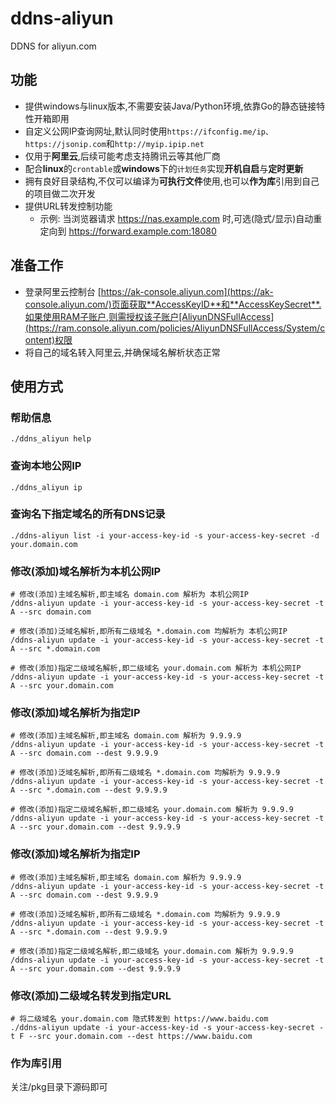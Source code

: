 # ddns-aliyun

DDNS for aliyun.com

## 功能

- 提供windows与linux版本,不需要安装Java/Python环境,依靠Go的静态链接特性开箱即用
- 自定义公网IP查询网址,默认同时使用`https://ifconfig.me/ip、https://jsonip.com`和`http://myip.ipip.net`
- 仅用于**阿里云**,后续可能考虑支持腾讯云等其他厂商
- 配合**linux**的`crontable`或**windows**下的`计划任务`实现**开机自启**与**定时更新**
- 拥有良好目录结构,不仅可以编译为**可执行文件**使用,也可以**作为库**引用到自己的项目做二次开发
- 提供URL转发控制功能
    - 示例: 当浏览器请求 https://nas.example.com 时,可选(隐式/显示)自动重定向到 https://forward.example.com:18080

## 准备工作

- 登录阿里云控制台 [https://ak-console.aliyun.com](https://ak-console.aliyun.com/)页面获取**AccessKeyID**和**AccessKeySecret**.如果使用RAM子账户,则需授权该子账户[AliyunDNSFullAccess](https://ram.console.aliyun.com/policies/AliyunDNSFullAccess/System/content)权限
- 将自己的域名转入阿里云,并确保域名解析状态正常

## 使用方式

### 帮助信息

```shell
./ddns_aliyun help
```

### 查询本地公网IP

```shell
./ddns_aliyun ip
```

### 查询名下指定域名的所有DNS记录

```shell
./ddns-aliyun list -i your-access-key-id -s your-access-key-secret -d your.domain.com
```

### 修改(添加)域名解析为本机公网IP

```shell
# 修改(添加)主域名解析,即主域名 domain.com 解析为 本机公网IP
/ddns-aliyun update -i your-access-key-id -s your-access-key-secret -t A --src domain.com

# 修改(添加)泛域名解析,即所有二级域名 *.domain.com 均解析为 本机公网IP
/ddns-aliyun update -i your-access-key-id -s your-access-key-secret -t A --src *.domain.com

# 修改(添加)指定二级域名解析,即二级域名 your.domain.com 解析为 本机公网IP
/ddns-aliyun update -i your-access-key-id -s your-access-key-secret -t A --src your.domain.com
```

### 修改(添加)域名解析为指定IP

```shell
# 修改(添加)主域名解析,即主域名 domain.com 解析为 9.9.9.9
/ddns-aliyun update -i your-access-key-id -s your-access-key-secret -t A --src domain.com --dest 9.9.9.9

# 修改(添加)泛域名解析,即所有二级域名 *.domain.com 均解析为 9.9.9.9
/ddns-aliyun update -i your-access-key-id -s your-access-key-secret -t A --src *.domain.com --dest 9.9.9.9

# 修改(添加)指定二级域名解析,即二级域名 your.domain.com 解析为 9.9.9.9
/ddns-aliyun update -i your-access-key-id -s your-access-key-secret -t A --src your.domain.com --dest 9.9.9.9
```

### 修改(添加)域名解析为指定IP

```shell
# 修改(添加)主域名解析,即主域名 domain.com 解析为 9.9.9.9
/ddns-aliyun update -i your-access-key-id -s your-access-key-secret -t A --src domain.com --dest 9.9.9.9

# 修改(添加)泛域名解析,即所有二级域名 *.domain.com 均解析为 9.9.9.9
/ddns-aliyun update -i your-access-key-id -s your-access-key-secret -t A --src *.domain.com --dest 9.9.9.9

# 修改(添加)指定二级域名解析,即二级域名 your.domain.com 解析为 9.9.9.9
/ddns-aliyun update -i your-access-key-id -s your-access-key-secret -t A --src your.domain.com --dest 9.9.9.9
```

### 修改(添加)二级域名转发到指定URL

```shell
# 将二级域名 your.domain.com 隐式转发到 https://www.baidu.com
./ddns-aliyun update -i your-access-key-id -s your-access-key-secret -t F --src your.domain.com --dest https://www.baidu.com
```

### 作为库引用

关注/pkg目录下源码即可